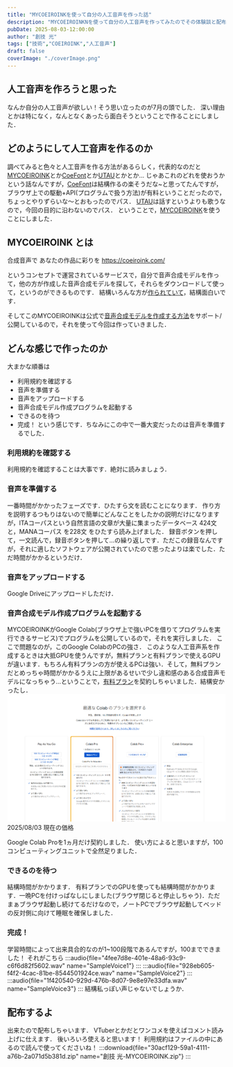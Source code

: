 ```yaml
---
title: "MYCOEIROINKを使って自分の人工音声を作った話"
description: "MYCOEIROINKNを使って自分の人工音声を作ってみたのでその体験談と配布"
pubDate: 2025-08-03-12:00:00
author: "創技 光"
tags: ["技術","COEIROINK","人工音声"]
draft: false
coverImage: "./coverImage.png"
---
```


## 人工音声を作ろうと思った
なんか自分の人工音声が欲しい！そう思い立ったのが7月の頭でした．
深い理由とかは特になく，なんとなくあったら面白そうということで作ることにしました．

## どのようにして人工音声を作るのか
調べてみると色々と人工音声を作る方法があるらしく，代表的なのだと [MYCOEIROINK](https://coeiroink.com/mycoeiroink)とか[CoeFont](https://coefont.cloud/)とか[UTAU](https://utau2008.xrea.jp/)とかとか...
じゃあこれのどれを使おうかという話なんですが，[CoeFont](https://coefont.cloud/)は結構作るの楽そうだな~と思ってたんですが，ブラウザ上での駆動+API(プログラムで扱う方法)が有料ということだったので，ちょっとやりずらいな～とおもったのでパス．
[UTAU](https://utau2008.xrea.jp/)は話すというよりも歌うなので，今回の目的に沿わないのでパス．
ということで，[MYCOEIROINK](https://coeiroink.com/mycoeiroink)を使うことにしました．

## MYCOEIROINK とは
合成音声で あなたの作品に彩りを
https://coeiroink.com/

というコンセプトで運営されているサービスで，自分で音声合成モデルを作って，他の方が作成した音声合成モデルを探して，それらをダウンロードして使って，というのができるものです．
結構いろんな方が[作られていて](https://coeiroink.com/mycoeiroink/list)，結構面白いです．

そしてこのMYCOEIROINKは公式で[音声合成モデルを作成する方法](https://coeiroink.com/mycoeiroink/making)をサポート/公開しているので，それを使って今回は作っていきました．

## どんな感じで作ったのか
大まかな順番は
- 利用規約を確認する
- 音声を準備する
- 音声をアップロードする
- 音声合成モデル作成プログラムを起動する
- できるのを待つ
- 完成！
という感じです．ちなみにこの中で一番大変だったのは音声を準備するでした．

### 利用規約を確認する
利用規約を確認することは大事です．絶対に読みましょう．

### 音声を準備する
一番時間がかかったフェーズです．ひたすら文を読むことになります．
作り方を説明するつもりはないので簡単にどんなことをしたかの説明だけになりますが，ITAコーパスという自然言語の文章が大量に集まったデータベース 424文 と，MANAコーパス を228文 をひたすら読み上げました．
録音ボタンを押して，一文読んで，録音ボタンを押して...の繰り返しです．ただこの録音なんですが，それに適したソフトウェアが公開されていたので思ったよりは楽でした．ただ時間がかかるというだけ．

### 音声をアップロードする
Google Driveにアップロードしただけ．

### 音声合成モデル作成プログラムを起動する
MYCOEIROINKがGoogle Colab(ブラウザ上で強いPCを借りてプログラムを実行できるサービス)でプログラムを公開しているので，それを実行しました．
ここで問題なのが，このGoogle ColabのPCの強さ．
このような人工音声系を作成するときは大抵GPUを使うんですが，無料プランと有料プランで使えるGPUが違います．もちろん有料プランの方が使えるPCは強い．そして，無料プランだとめっちゃ時間がかかるうえに上限があるせいで少し違和感のある合成音声モデルになっちゃう...ということで，[有料プラン](https://colab.research.google.com/signup?hl=ja)を契約しちゃいました．結構安かったし．
![alt text](image.png)
2025/08/03 現在の価格

Google Colab Proを1ヵ月だけ契約しました．
使い方によると思いますが，100コンピューティングユニットで全然足りました．

### できるのを待つ
結構時間がかかります．
有料プランでのGPUを使っても結構時間がかかります．一晩PCを付けっぱなしにしました(ブラウザ閉じると停止しちゃう)．ただまぁブラウザ起動し続けてるだけなので，ノートPCでブラウザ起動してベッドの反対側に向けて睡眠を確保しました．

### 完成！
学習時間によって出来具合的なのが1~100段階であるんですが，100までできました！
それがこちら
:::audio{file="4fee7d8e-401e-48a6-93c9-c6f6d82f5602.wav" name="SampleVoice1"}
:::
:::audio{file="928eb605-f4f2-4cac-81be-8544501924ce.wav" name="SampleVoice2"}
:::
:::audio{file="1f420540-929d-476b-8d07-9e8e97e33dfa.wav" name="SampleVoice3"}
:::
結構私っぽい声じゃないでしょうか．

## 配布するよ
出来たので配布しちゃいます．
VTuberとかだとワンコメを使えばコメント読み上げに仕えます．
後いろいろ使えると思います！
利用規約はファイルの中にあるので読んで使ってくださいね！
:::download{file="30acf129-59a1-4111-a76b-2a071d5b381d.zip" name="創技 光-MYCOEIROINK.zip"}
:::